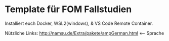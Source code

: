 # Template für FOM Fallstudien

Installiert euch Docker, WSL2(windows), & VS Code Remote Container.

Nützliche Links:
http://namsu.de/Extra/pakete/ampGerman.html <-- Sprache

